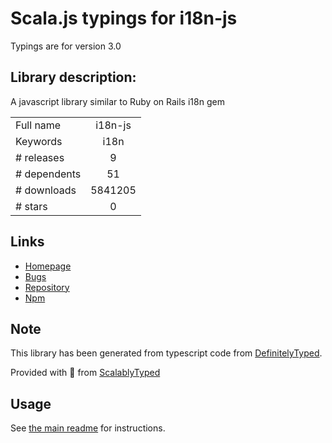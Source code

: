 
# Scala.js typings for i18n-js

Typings are for version 3.0

## Library description:
A javascript library similar to Ruby on Rails i18n gem

|                    |                 |
| ------------------ | :-------------: |
| Full name          | i18n-js |
| Keywords           | i18n |
| # releases         | 9 |
| # dependents       | 51 |
| # downloads        | 5841205 |
| # stars            | 0 |

## Links
- [Homepage](https://github.com/fnando/i18n-js)
- [Bugs](https://github.com/fnando/i18n-js/issues)
- [Repository](https://github.com/fnando/i18n-js)
- [Npm](https://www.npmjs.com/package/i18n-js)
    


## Note
This library has been generated from typescript code from [DefinitelyTyped](https://definitelytyped.org).

Provided with :purple_heart: from [ScalablyTyped](https://github.com/oyvindberg/ScalablyTyped)

## Usage
See [the main readme](../../readme.md) for instructions.


